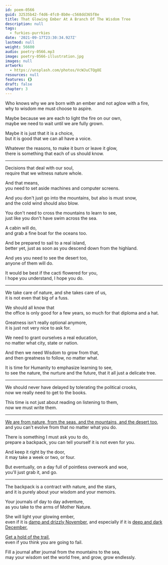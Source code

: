 ```yaml
---
id: poem-0566
guid: 32535b42-f4d6-4fc0-8b0e-c568dd365f8e
title: That Glowing Ember At A Branch Of The Wisdom Tree
description: null
tags:
  - furkies-purrkies
date: '2021-09-17T23:30:34.927Z'
lastmod: null
weight: 56600
audio: poetry-0566.mp3
image: poetry-0566-illustration.jpg
images: null
artwork:
  - https://unsplash.com/photos/VcWJuCTQg8E
resources: null
features: {}
draft: false
chapter: 3
---
```


Who knows why we are born with an ember and not aglow with a fire,\
why to wisdom me must choose to aspire.

Maybe because we are each to light the fire on our own,\
maybe we need to wait until we are fully grown.

Maybe it is just that it is a choice,\
but it is good that we can all have a voice.

Whatever the reasons, to make it burn or leave it glow,\
there is something that each of us should know.

---

Decisions that deal with our soul,\
require that we witness nature whole.

And that means,\
you need to set aside machines and computer screens.

And you don't just go into the mountains, but also is must snow,\
and the cold wind should also blow.

You don't need to cross the mountains to learn to see,\
just like you don't have swim across the sea.

A cabin will do,\
and grab a fine boat for the oceans too.

And be prepared to sail to a real island,\
better yet, just as soon as you descend down from the highland.

And yes you need to see the desert too,\
anyone of them will do.

It would be best if the cacti flowered for you,\
I hope you understand, I hope you do.

---

We take care of nature, and she takes care of us,\
it is not even that big of a fuss.

We should all know that\
the office is only good for a few years, so much for that diploma and a hat.

Greatness isn't really optional anymore,\
it is just not very nice to ask for.

We need to grant ourselves a real education,\
no matter what city, state or nation.

And then we need Wisdom to grow from that,\
and then greatness to follow, no matter what.

It is time for Humanity to emphasize learning to see,\
to see the nature, the nurture and the future, that it all just a delicate tree.

---

We should never have delayed by tolerating the political crooks,\
now we really need to get to the books.

This time is not just about reading on listening to them,\
now we must write them.

---

[We are from nature, from the seas, and the mountains, and the desert too](https://www.youtube.com/watch?v=A41CQzqUj8c),\
and you can't evolve from that no matter what you do.

There is something I must ask you to do,\
prepare a backpack, you can tell yourself it is not even for you.

And keep it right by the door,\
it may take a week or two, or four.

But eventually, on a day full of pointless overwork and woe,\
you'll just grab it, and go.

---

The backpack is a contract with nature, and the stars,\
and it is purely about your wisdom and your memoirs.

Your journals of day to day adventure,\
as you take to the arms of Mother Nature.

She will light your glowing ember,\
even if it is [damp and drizzly November](https://youtu.be/2pY3DztEa4U?t=83), and especially if it is [deep and dark December](https://www.youtube.com/watch?v=ntHOqosgBYQ),

[Get a hold of the trail](https://www.youtube.com/watch?v=hPSvdKTEZug),\
even if you think you are going to fail.

Fill a journal after journal from the mountains to the sea,\
may your wisdom set the world free, and grow, grow endlessly.
